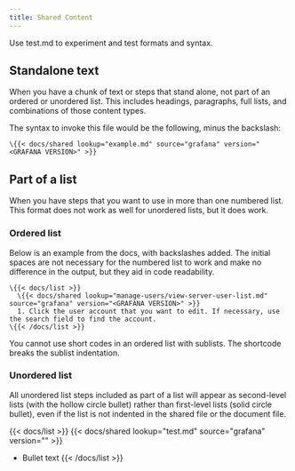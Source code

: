```yaml
---
title: Shared Content
---
```


Use test.md to experiment and test formats and syntax.

## Standalone text

When you have a chunk of text or steps that stand alone, not part of an ordered or unordered list. This includes headings, paragraphs, full lists, and combinations of those content types.

The syntax to invoke this file would be the following, minus the backslash:

```
\{{< docs/shared lookup="example.md" source="grafana" version="<GRAFANA VERSION>" >}}
```

## Part of a list

When you have steps that you want to use in more than one numbered list. This format does not work as well for unordered lists, but it does work.

### Ordered list

Below is an example from the docs, with backslashes added. The initial spaces are not necessary for the numbered list to work and make no difference in the output, but they aid in code readability.

```
\{{< docs/list >}}
  \{{< docs/shared lookup="manage-users/view-server-user-list.md" source="grafana" version="<GRAFANA VERSION>" >}}
  1. Click the user account that you want to edit. If necessary, use the search field to find the account.
\{{< /docs/list >}}
```

You cannot use short codes in an ordered list with sublists. The shortcode breaks the sublist indentation.

### Unordered list

All unordered list steps included as part of a list will appear as second-level lists (with the hollow circle bullet) rather than first-level lists (solid circle bullet), even if the list is not indented in the shared file or the document file.

{{< docs/list >}}
{{< docs/shared lookup="test.md" source="grafana" version="<GRAFANA VERSION>" >}}

- Bullet text
  {{< /docs/list >}}
